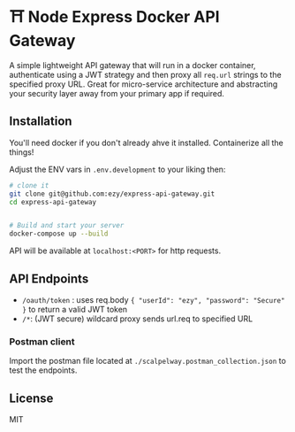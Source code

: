 # ⛩️ Node Express Docker API Gateway

A simple lightweight API gateway that will run in a docker container, authenticate using a JWT strategy and then proxy all `req.url` strings to the specified proxy URL. Great for micro-service architecture and abstracting your security layer away from your primary app if required.

## Installation

You'll need docker if you don't already ahve it installed. Containerize all the things!

Adjust the ENV vars in `.env.development` to your liking then:

```sh
# clone it
git clone git@github.com:ezy/express-api-gateway.git
cd express-api-gateway


# Build and start your server
docker-compose up --build

```
API will be available at `localhost:<PORT>` for http requests.

## API Endpoints

- `/oauth/token` : uses req.body `{ "userId": "ezy", "password": "Secure" }` to return a valid JWT token
- `/*`: (JWT secure) wildcard proxy sends url.req to specified URL

### Postman client
Import the postman file located at `./scalpelway.postman_collection.json` to test the endpoints.

## License

MIT
